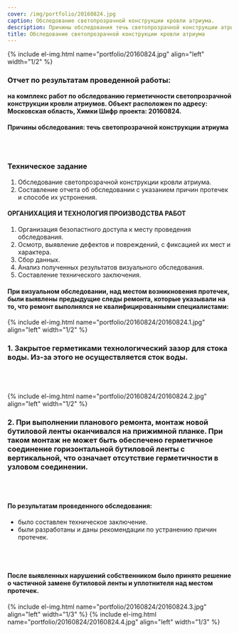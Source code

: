 ```yaml
---
cover: /img/portfolio/20160824.jpg
caption: Обследование светопрозрачной конструкции кровли атриума.
description: Причины обследования течь светопрозрачной конструкции атриума.
title: Обследование светопрозрачной конструкции кровли атриума
---
```


{% include el-img.html name="portfolio/20160824.jpg" align="left" width="1/2" %}
 
### **Отчет по результатам проведенной работы:**
**на комплекс работ по обследованию герметичности светопрозрачной конструкции кровли атриумов.
Объект расположен по адресу: Московская область, Химки 
Шифр проекта: 20160824.**	

#### **Причины обследования: течь светопрозрачной конструкции атриума**
###### &nbsp;  

### **Техническое задание**
1.	Обследование светопрозрачной конструкции кровли атриума.
2.	Составление отчета об обследовании с указанием причин протечек и способе их устронения.

#### **ОРГАНИХАЦИЯ И ТЕХНОЛОГИЯ ПРОИЗВОДСТВА РАБОТ**
1.	Организация безопастного доступа к месту проведения обследования.
2.	Осмотр, выявление дефектов и повреждений, с фиксацией их мест и характера.
3.	Сбор данных.
4.	Анализ полученных результатов визуального обследования.
5.	Составление технического заключения.

#### **При визуальном обследовании, над местом возникновения протечек, были выявлены предыдущие следы ремонта, которые указывали на то, что ремонт выполнялся не квалифицированными специалистами:**
{% include el-img.html name="portfolio/20160824/20160824.1.jpg" align="left" width="1/2" %}

### 1.	Закрытое герметиками технологический зазор для стока воды. Из-за этого не осуществляется сток воды.
 
###### &nbsp;  

{% include el-img.html name="portfolio/20160824/20160824.2.jpg" align="left" width="1/2" %}

### 2.	При выполнении планового ремонта, монтаж новой бутиловой ленты оканчивался на прижимной планке. При таком монтаж не может быть обеспечено герметичное соединение горизонтальной бутиловой ленты с вертикальной, что означает отсутствие герметичности в узловом соединении.
 
###### &nbsp;  

#### **По результатам проведенного обследования:** 
- было составлен техническое заключение. 
- были разработаны и даны рекомендации по устранению причин протечек.
###### &nbsp;  

#### **После выявленных нарушений собственником было принято решение о частичной замене бутиловой ленты и уплотнителя над местом протечек.**

{% include el-img.html name="portfolio/20160824/20160824.3.jpg" align="left" width="1/3" %}
{% include el-img.html name="portfolio/20160824/20160824.4.jpg" align="left" width="1/3" %}

   
###### &nbsp;  




